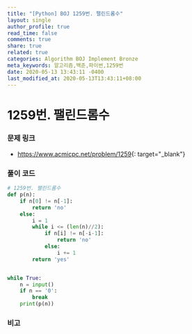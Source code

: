 ```yaml
---
title: "[Python] BOJ 1259번. 팰린드롬수"
layout: single
author_profile: true
read_time: false
comments: true
share: true
related: true
categories: Algorithm BOJ Implement Bronze
meta_keywords: 알고리즘,백준,파이썬,1259번
date: 2020-05-13 13:43:11 -0400
last_modified_at: 2020-05-13T13:43:11+08:00
---
```


# 1259번. 팰린드롬수

### 문제 링크

- <https://www.acmicpc.net/problem/1259>{: target="\_blank"}

### 풀이 코드

```python
# 1259번. 팰린드롬수
def p(n):
    if n[0] != n[-1]:
        return 'no'
    else:
        i = 1
        while i <= (len(n)//2):
            if n[i] != n[-i-1]:
                return 'no'
            else:
                i += 1
        return 'yes'


while True:
    n = input()
    if n == '0':
        break
    print(p(n))
```

### 비고
